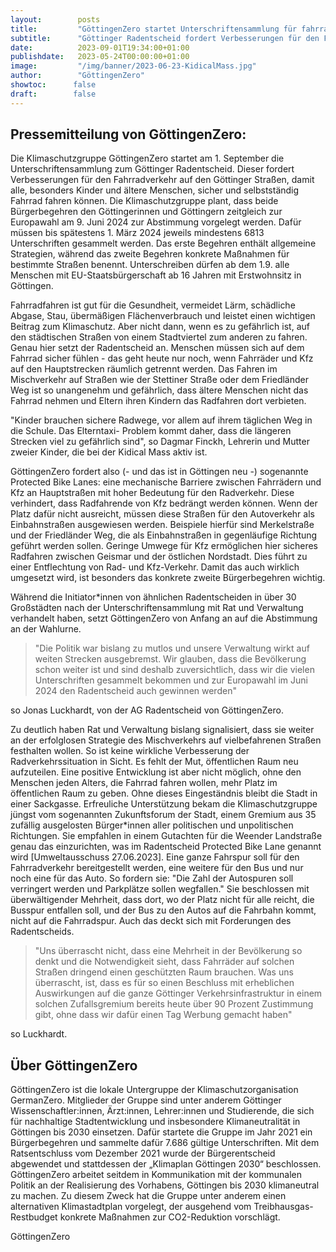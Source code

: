 ```yaml
---
layout:        posts
title:         "GöttingenZero startet Unterschriftensammlung für fahrradfreundliche Stadt"
subtitle:      "Göttinger Radentscheid fordert Verbesserungen für den Fahrradverkehr auf Göttinger Straßen"
date:          2023-09-01T19:34:00+01:00
publishdate:   2023-05-24T00:00:00+01:00
image:         "/img/banner/2023-06-23-KidicalMass.jpg"
author:        "GöttingenZero"
showtoc:      false
draft:        false
---
```


## Pressemitteilung von GöttingenZero:

Die Klimaschutzgruppe GöttingenZero startet am 1. September die Unterschriftensammlung zum
Göttinger Radentscheid. Dieser fordert Verbesserungen für den Fahrradverkehr auf den Göttinger
Straßen, damit alle, besonders Kinder und ältere Menschen, sicher und selbstständig Fahrrad fahren
können. Die Klimaschutzgruppe plant, dass beide Bürgerbegehren den Göttingerinnen und Göttingern
zeitgleich zur Europawahl am 9. Juni 2024 zur Abstimmung vorgelegt werden. Dafür müssen bis
spätestens 1. März 2024 jeweils mindestens 6813 Unterschriften gesammelt werden.
Das erste Begehren enthält allgemeine Strategien, während das zweite Begehren konkrete
Maßnahmen für bestimmte Straßen benennt. Unterschreiben dürfen ab dem 1.9. alle Menschen mit
EU-Staatsbürgerschaft ab 16 Jahren mit Erstwohnsitz in Göttingen.

Fahrradfahren ist gut für die Gesundheit, vermeidet Lärm, schädliche Abgase, Stau, übermäßigen
Flächenverbrauch und leistet einen wichtigen Beitrag zum Klimaschutz. Aber nicht dann, wenn es zu
gefährlich ist, auf den städtischen Straßen von einem Stadtviertel zum anderen zu fahren. Genau hier
setzt der Radentscheid an. Menschen müssen sich auf dem Fahrrad sicher fühlen - das geht heute nur
noch, wenn Fahrräder und Kfz auf den Hauptstrecken räumlich getrennt werden. Das Fahren im
Mischverkehr auf Straßen wie der Stettiner Straße oder dem Friedländer Weg ist so unangenehm und
gefährlich, dass ältere Menschen nicht das Fahrrad nehmen und Eltern ihren Kindern das Radfahren
dort verbieten.

"Kinder brauchen sichere Radwege, vor allem auf ihrem täglichen Weg in die Schule. Das Elterntaxi-
Problem kommt daher, dass die längeren Strecken viel zu gefährlich sind", so Dagmar Finckh, Lehrerin
und Mutter zweier Kinder, die bei der Kidical Mass aktiv ist.

GöttingenZero fordert also (- und das ist in Göttingen neu -) sogenannte Protected Bike Lanes: eine
mechanische Barriere zwischen Fahrrädern und Kfz an Hauptstraßen mit hoher Bedeutung für den
Radverkehr. Diese verhindert, dass Radfahrende von Kfz bedrängt werden können. Wenn der Platz
dafür nicht ausreicht, müssen diese Straßen für den Autoverkehr als Einbahnstraßen ausgewiesen
werden. Beispiele hierfür sind Merkelstraße und der Friedländer Weg, die als Einbahnstraßen in
gegenläufige Richtung geführt werden sollen. Geringe Umwege für Kfz ermöglichen hier sicheres
Radfahren zwischen Geismar und der östlichen Nordstadt. Dies führt zu einer Entflechtung von Rad-
und Kfz-Verkehr. Damit das auch wirklich umgesetzt wird, ist besonders das konkrete zweite
Bürgerbegehren wichtig.

Während die Initiator\*innen von ähnlichen Radentscheiden in über 30 Großstädten nach der
Unterschriftensammlung mit Rat und Verwaltung verhandelt haben, setzt GöttingenZero von Anfang
an auf die Abstimmung an der Wahlurne.

> "Die Politik war bislang zu mutlos und unsere Verwaltung wirkt auf weiten Strecken ausgebremst. Wir
glauben, dass die Bevölkerung schon weiter ist und sind deshalb zuversichtlich, dass wir die vielen
Unterschriften gesammelt bekommen und zur Europawahl im Juni 2024 den Radentscheid auch
gewinnen werden"

so Jonas Luckhardt, von der AG Radentscheid von GöttingenZero.

Zu deutlich haben Rat und Verwaltung bislang signalisiert, dass sie weiter an der erfolglosen Strategie
des Mischverkehrs auf vielbefahrenen Straßen festhalten wollen. So ist keine wirkliche Verbesserung
der Radverkehrssituation in Sicht. Es fehlt der Mut, öffentlichen Raum neu aufzuteilen. Eine positive
Entwicklung ist aber nicht möglich, ohne den Menschen jeden Alters, die Fahrrad fahren wollen, mehr
Platz im öffentlichen Raum zu geben. Ohne dieses Eingeständnis bleibt die Stadt in einer Sackgasse.
Erfreuliche Unterstützung bekam die Klimaschutzgruppe jüngst vom sogenannten Zukunftsforum der
Stadt, einem Gremium aus 35 zufällig ausgelosten Bürger\*innen aller politischen und unpolitischen
Richtungen. Sie empfahlen in einem Gutachten für die Weender Landstraße genau das einzurichten,
was im Radentscheid Protected Bike Lane genannt wird [Umweltausschuss 27.06.2023]. Eine ganze
Fahrspur soll für den Fahrradverkehr bereitgestellt werden, eine weitere für den Bus und nur noch eine
für das Auto. So fordern sie: "Die Zahl der Autospuren soll verringert werden und Parkplätze sollen
wegfallen." Sie beschlossen mit überwältigender Mehrheit, dass dort, wo der Platz nicht für alle reicht,
die Busspur entfallen soll, und der Bus zu den Autos auf die Fahrbahn kommt, nicht auf die Fahrradspur.
Auch das deckt sich mit Forderungen des Radentscheids.

> "Uns überrascht nicht, dass eine Mehrheit in der Bevölkerung so denkt und die Notwendigkeit sieht,
dass Fahrräder auf solchen Straßen dringend einen geschützten Raum brauchen. Was uns überrascht,
ist, dass es für so einen Beschluss mit erheblichen Auswirkungen auf die ganze Göttinger
Verkehrsinfrastruktur in einem solchen Zufallsgremium bereits heute über 90 Prozent Zustimmung gibt,
ohne dass wir dafür einen Tag Werbung gemacht haben"

so Luckhardt.

## Über GöttingenZero

GöttingenZero ist die lokale Untergruppe der Klimaschutzorganisation GermanZero. Mitglieder der
Gruppe sind unter anderem Göttinger Wissenschaftler:innen, Ärzt:innen, Lehrer:innen und
Studierende, die sich für nachhaltige Stadtentwicklung und insbesondere Klimaneutralität in Göttingen
bis 2030 einsetzen. Dafür startete die Gruppe im Jahr 2021 ein Bürgerbegehren und sammelte dafür
7.686 gültige Unterschriften. Mit dem Ratsentschluss vom Dezember 2021 wurde der Bürgerentscheid
abgewendet und stattdessen der „Klimaplan Göttingen 2030“ beschlossen. GöttingenZero arbeitet
seitdem in Kommunikation mit der kommunalen Politik an der Realisierung des Vorhabens, Göttingen
bis 2030 klimaneutral zu machen. Zu diesem Zweck hat die Gruppe unter anderem einen alternativen
Klimastadtplan vorgelegt, der ausgehend vom Treibhausgas-Restbudget konkrete Maßnahmen zur
CO2-Reduktion vorschlägt.

GöttingenZero

